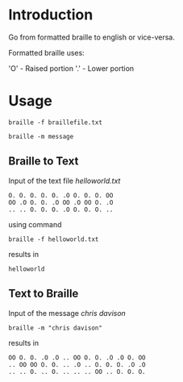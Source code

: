 # Introduction

Go from formatted braille to english or vice-versa.

Formatted braille uses:

'O' - Raised portion
'.' - Lower portion

# Usage

```
braille -f braillefile.txt

braille -m message
```

## Braille to Text

Input of the text file *helloworld.txt*

```
O. O. O. O. O. .O O. O. O. OO
OO .O O. O. .O OO .O OO O. .O
.. .. O. O. O. .O O. O. O. ..
```

using command

```
braille -f helloworld.txt
```

results in
```
helloworld
```

## Text to Braille

Input of the message *chris davison*

```
braille -m "chris davison"
```

results in

```
OO O. O. .O .O .. OO O. O. .O .O O. OO 
.. OO OO O. O. .. .O .. O. O. O. .O .O 
.. .. O. .. O. .. .. .. OO .. O. O. O. 
```
